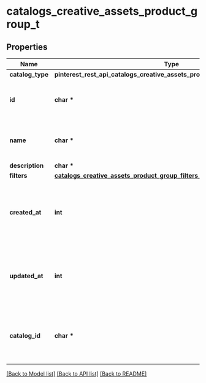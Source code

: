 # catalogs_creative_assets_product_group_t

## Properties
Name | Type | Description | Notes
------------ | ------------- | ------------- | -------------
**catalog_type** | **pinterest_rest_api_catalogs_creative_assets_product_group_CATALOGTYPE_e** |  | 
**id** | **char \*** | ID of the creative assets product group. | 
**name** | **char \*** | Name of creative assets product group | [optional] 
**description** | **char \*** |  | [optional] 
**filters** | [**catalogs_creative_assets_product_group_filters_t**](catalogs_creative_assets_product_group_filters.md) \* |  | 
**created_at** | **int** | Unix timestamp in seconds of when catalog product group was created. | [optional] 
**updated_at** | **int** | Unix timestamp in seconds of last time catalog product group was updated. | [optional] 
**catalog_id** | **char \*** | Catalog id pertaining to the creative assets product group. | 

[[Back to Model list]](../README.md#documentation-for-models) [[Back to API list]](../README.md#documentation-for-api-endpoints) [[Back to README]](../README.md)


